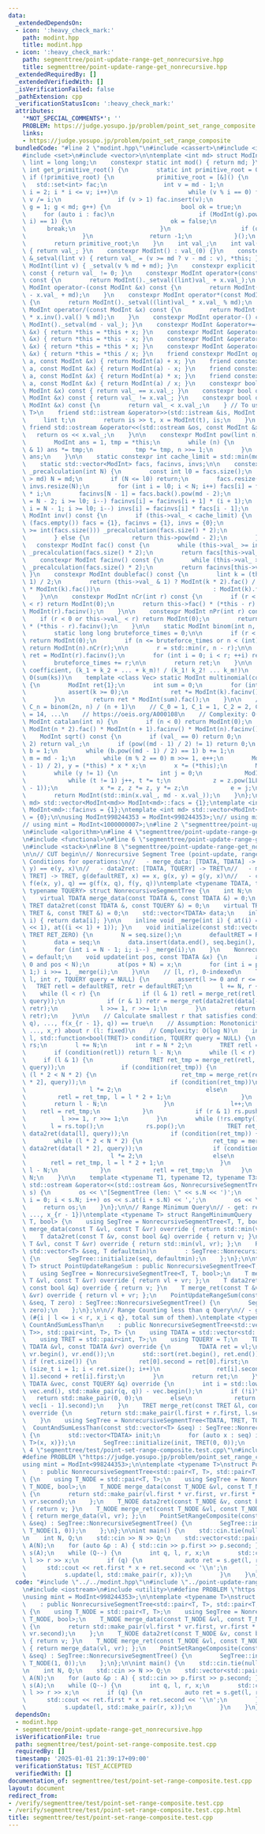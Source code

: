 ```yaml
---
data:
  _extendedDependsOn:
  - icon: ':heavy_check_mark:'
    path: modint.hpp
    title: modint.hpp
  - icon: ':heavy_check_mark:'
    path: segmenttree/point-update-range-get_nonrecursive.hpp
    title: segmenttree/point-update-range-get_nonrecursive.hpp
  _extendedRequiredBy: []
  _extendedVerifiedWith: []
  _isVerificationFailed: false
  _pathExtension: cpp
  _verificationStatusIcon: ':heavy_check_mark:'
  attributes:
    '*NOT_SPECIAL_COMMENTS*': ''
    PROBLEM: https://judge.yosupo.jp/problem/point_set_range_composite
    links:
    - https://judge.yosupo.jp/problem/point_set_range_composite
  bundledCode: "#line 2 \"modint.hpp\"\n#include <cassert>\n#include <iostream>\n\
    #include <set>\n#include <vector>\n\ntemplate <int md> struct ModInt {\n    using\
    \ lint = long long;\n    constexpr static int mod() { return md; }\n    static\
    \ int get_primitive_root() {\n        static int primitive_root = 0;\n       \
    \ if (!primitive_root) {\n            primitive_root = [&]() {\n             \
    \   std::set<int> fac;\n                int v = md - 1;\n                for (lint\
    \ i = 2; i * i <= v; i++)\n                    while (v % i == 0) fac.insert(i),\
    \ v /= i;\n                if (v > 1) fac.insert(v);\n                for (int\
    \ g = 1; g < md; g++) {\n                    bool ok = true;\n               \
    \     for (auto i : fac)\n                        if (ModInt(g).pow((md - 1) /\
    \ i) == 1) {\n                            ok = false;\n                      \
    \      break;\n                        }\n                    if (ok) return g;\n\
    \                }\n                return -1;\n            }();\n        }\n\
    \        return primitive_root;\n    }\n    int val_;\n    int val() const noexcept\
    \ { return val_; }\n    constexpr ModInt() : val_(0) {}\n    constexpr ModInt\
    \ &_setval(lint v) { return val_ = (v >= md ? v - md : v), *this; }\n    constexpr\
    \ ModInt(lint v) { _setval(v % md + md); }\n    constexpr explicit operator bool()\
    \ const { return val_ != 0; }\n    constexpr ModInt operator+(const ModInt &x)\
    \ const {\n        return ModInt()._setval((lint)val_ + x.val_);\n    }\n    constexpr\
    \ ModInt operator-(const ModInt &x) const {\n        return ModInt()._setval((lint)val_\
    \ - x.val_ + md);\n    }\n    constexpr ModInt operator*(const ModInt &x) const\
    \ {\n        return ModInt()._setval((lint)val_ * x.val_ % md);\n    }\n    constexpr\
    \ ModInt operator/(const ModInt &x) const {\n        return ModInt()._setval((lint)val_\
    \ * x.inv().val() % md);\n    }\n    constexpr ModInt operator-() const { return\
    \ ModInt()._setval(md - val_); }\n    constexpr ModInt &operator+=(const ModInt\
    \ &x) { return *this = *this + x; }\n    constexpr ModInt &operator-=(const ModInt\
    \ &x) { return *this = *this - x; }\n    constexpr ModInt &operator*=(const ModInt\
    \ &x) { return *this = *this * x; }\n    constexpr ModInt &operator/=(const ModInt\
    \ &x) { return *this = *this / x; }\n    friend constexpr ModInt operator+(lint\
    \ a, const ModInt &x) { return ModInt(a) + x; }\n    friend constexpr ModInt operator-(lint\
    \ a, const ModInt &x) { return ModInt(a) - x; }\n    friend constexpr ModInt operator*(lint\
    \ a, const ModInt &x) { return ModInt(a) * x; }\n    friend constexpr ModInt operator/(lint\
    \ a, const ModInt &x) { return ModInt(a) / x; }\n    constexpr bool operator==(const\
    \ ModInt &x) const { return val_ == x.val_; }\n    constexpr bool operator!=(const\
    \ ModInt &x) const { return val_ != x.val_; }\n    constexpr bool operator<(const\
    \ ModInt &x) const {\n        return val_ < x.val_;\n    } // To use std::map<ModInt,\
    \ T>\n    friend std::istream &operator>>(std::istream &is, ModInt &x) {\n   \
    \     lint t;\n        return is >> t, x = ModInt(t), is;\n    }\n    constexpr\
    \ friend std::ostream &operator<<(std::ostream &os, const ModInt &x) {\n     \
    \   return os << x.val_;\n    }\n\n    constexpr ModInt pow(lint n) const {\n\
    \        ModInt ans = 1, tmp = *this;\n        while (n) {\n            if (n\
    \ & 1) ans *= tmp;\n            tmp *= tmp, n >>= 1;\n        }\n        return\
    \ ans;\n    }\n\n    static constexpr int cache_limit = std::min(md, 1 << 21);\n\
    \    static std::vector<ModInt> facs, facinvs, invs;\n\n    constexpr static void\
    \ _precalculation(int N) {\n        const int l0 = facs.size();\n        if (N\
    \ > md) N = md;\n        if (N <= l0) return;\n        facs.resize(N), facinvs.resize(N),\
    \ invs.resize(N);\n        for (int i = l0; i < N; i++) facs[i] = facs[i - 1]\
    \ * i;\n        facinvs[N - 1] = facs.back().pow(md - 2);\n        for (int i\
    \ = N - 2; i >= l0; i--) facinvs[i] = facinvs[i + 1] * (i + 1);\n        for (int\
    \ i = N - 1; i >= l0; i--) invs[i] = facinvs[i] * facs[i - 1];\n    }\n\n    constexpr\
    \ ModInt inv() const {\n        if (this->val_ < cache_limit) {\n            if\
    \ (facs.empty()) facs = {1}, facinvs = {1}, invs = {0};\n            while (this->val_\
    \ >= int(facs.size())) _precalculation(facs.size() * 2);\n            return invs[this->val_];\n\
    \        } else {\n            return this->pow(md - 2);\n        }\n    }\n \
    \   constexpr ModInt fac() const {\n        while (this->val_ >= int(facs.size()))\
    \ _precalculation(facs.size() * 2);\n        return facs[this->val_];\n    }\n\
    \    constexpr ModInt facinv() const {\n        while (this->val_ >= int(facs.size()))\
    \ _precalculation(facs.size() * 2);\n        return facinvs[this->val_];\n   \
    \ }\n    constexpr ModInt doublefac() const {\n        lint k = (this->val_ +\
    \ 1) / 2;\n        return (this->val_ & 1) ? ModInt(k * 2).fac() / (ModInt(2).pow(k)\
    \ * ModInt(k).fac())\n                                : ModInt(k).fac() * ModInt(2).pow(k);\n\
    \    }\n\n    constexpr ModInt nCr(int r) const {\n        if (r < 0 or this->val_\
    \ < r) return ModInt(0);\n        return this->fac() * (*this - r).facinv() *\
    \ ModInt(r).facinv();\n    }\n\n    constexpr ModInt nPr(int r) const {\n    \
    \    if (r < 0 or this->val_ < r) return ModInt(0);\n        return this->fac()\
    \ * (*this - r).facinv();\n    }\n\n    static ModInt binom(int n, int r) {\n\
    \        static long long bruteforce_times = 0;\n\n        if (r < 0 or n < r)\
    \ return ModInt(0);\n        if (n <= bruteforce_times or n < (int)facs.size())\
    \ return ModInt(n).nCr(r);\n\n        r = std::min(r, n - r);\n\n        ModInt\
    \ ret = ModInt(r).facinv();\n        for (int i = 0; i < r; ++i) ret *= n - i;\n\
    \        bruteforce_times += r;\n\n        return ret;\n    }\n\n    // Multinomial\
    \ coefficient, (k_1 + k_2 + ... + k_m)! / (k_1! k_2! ... k_m!)\n    // Complexity:\
    \ O(sum(ks))\n    template <class Vec> static ModInt multinomial(const Vec &ks)\
    \ {\n        ModInt ret{1};\n        int sum = 0;\n        for (int k : ks) {\n\
    \            assert(k >= 0);\n            ret *= ModInt(k).facinv(), sum += k;\n\
    \        }\n        return ret * ModInt(sum).fac();\n    }\n\n    // Catalan number,\
    \ C_n = binom(2n, n) / (n + 1)\n    // C_0 = 1, C_1 = 1, C_2 = 2, C_3 = 5, C_4\
    \ = 14, ...\n    // https://oeis.org/A000108\n    // Complexity: O(n)\n    static\
    \ ModInt catalan(int n) {\n        if (n < 0) return ModInt(0);\n        return\
    \ ModInt(n * 2).fac() * ModInt(n + 1).facinv() * ModInt(n).facinv();\n    }\n\n\
    \    ModInt sqrt() const {\n        if (val_ == 0) return 0;\n        if (md ==\
    \ 2) return val_;\n        if (pow((md - 1) / 2) != 1) return 0;\n        ModInt\
    \ b = 1;\n        while (b.pow((md - 1) / 2) == 1) b += 1;\n        int e = 0,\
    \ m = md - 1;\n        while (m % 2 == 0) m >>= 1, e++;\n        ModInt x = pow((m\
    \ - 1) / 2), y = (*this) * x * x;\n        x *= (*this);\n        ModInt z = b.pow(m);\n\
    \        while (y != 1) {\n            int j = 0;\n            ModInt t = y;\n\
    \            while (t != 1) j++, t *= t;\n            z = z.pow(1LL << (e - j\
    \ - 1));\n            x *= z, z *= z, y *= z;\n            e = j;\n        }\n\
    \        return ModInt(std::min(x.val_, md - x.val_));\n    }\n};\ntemplate <int\
    \ md> std::vector<ModInt<md>> ModInt<md>::facs = {1};\ntemplate <int md> std::vector<ModInt<md>>\
    \ ModInt<md>::facinvs = {1};\ntemplate <int md> std::vector<ModInt<md>> ModInt<md>::invs\
    \ = {0};\n\nusing ModInt998244353 = ModInt<998244353>;\n// using mint = ModInt<998244353>;\n\
    // using mint = ModInt<1000000007>;\n#line 2 \"segmenttree/point-update-range-get_nonrecursive.hpp\"\
    \n#include <algorithm>\n#line 4 \"segmenttree/point-update-range-get_nonrecursive.hpp\"\
    \n#include <functional>\n#line 6 \"segmenttree/point-update-range-get_nonrecursive.hpp\"\
    \n#include <stack>\n#line 8 \"segmenttree/point-update-range-get_nonrecursive.hpp\"\
    \n\n// CUT begin\n// Nonrecursive Segment Tree (point-update, range-get)\n// -\
    \ Conditions for operations:\n//   - merge_data: [TDATA, TDATA] -> TDATA, e(x,\
    \ y) == e(y, x)\n//   - data2ret: [TDATA, TQUERY] -> TRET\n//   - merge_ret: [TRET,\
    \ TRET] -> TRET, g(defaultRET, x) == x, g(x, y) = g(y, x)\n//   - commutability\
    \ f(e(x, y), q) == g(f(x, q), f(y, q))\ntemplate <typename TDATA, typename TRET,\
    \ typename TQUERY> struct NonrecursiveSegmentTree {\n    int N;\n    TRET defaultRET;\n\
    \    virtual TDATA merge_data(const TDATA &, const TDATA &) = 0;\n    virtual\
    \ TRET data2ret(const TDATA &, const TQUERY &) = 0;\n    virtual TRET merge_ret(const\
    \ TRET &, const TRET &) = 0;\n    std::vector<TDATA> data;\n    inline TDATA &at(int\
    \ i) { return data[i]; }\n\n    inline void _merge(int i) { at(i) = merge_data(at(i\
    \ << 1), at((i << 1) + 1)); }\n    void initialize(const std::vector<TDATA> &seq,\
    \ TRET RET_ZERO) {\n        N = seq.size();\n        defaultRET = RET_ZERO;\n\
    \        data = seq;\n        data.insert(data.end(), seq.begin(), seq.end());\n\
    \        for (int i = N - 1; i; i--) _merge(i);\n    }\n    NonrecursiveSegmentTree()\
    \ = default;\n    void update(int pos, const TDATA &x) {\n        assert(pos >=\
    \ 0 and pos < N);\n        at(pos + N) = x;\n        for (int i = pos + N; i >\
    \ 1;) i >>= 1, _merge(i);\n    }\n\n    // [l, r), 0-indexed\n    TRET get(int\
    \ l, int r, TQUERY query = NULL) {\n        assert(l >= 0 and r <= N);\n     \
    \   TRET retl = defaultRET, retr = defaultRET;\n        l += N, r += N;\n    \
    \    while (l < r) {\n            if (l & 1) retl = merge_ret(retl, data2ret(data[l++],\
    \ query));\n            if (r & 1) retr = merge_ret(data2ret(data[--r], query),\
    \ retr);\n            l >>= 1, r >>= 1;\n        }\n        return merge_ret(retl,\
    \ retr);\n    }\n\n    // Calculate smallest r that satisfies condition(g(f(x_l,\
    \ q), ..., f(x_{r - 1}, q)) == true\n    // Assumption: Monotonicity of g(x_l,\
    \ ..., x_r) about r (l: fixed)\n    // Complexity: O(log N)\n    int binary_search(int\
    \ l, std::function<bool(TRET)> condition, TQUERY query = NULL) {\n        std::stack<int>\
    \ rs;\n        l += N;\n        int r = N * 2;\n        TRET retl = defaultRET;\n\
    \        if (condition(retl)) return l - N;\n        while (l < r) {\n       \
    \     if (l & 1) {\n                TRET ret_tmp = merge_ret(retl, data2ret(data[l],\
    \ query));\n                if (condition(ret_tmp)) {\n                    while\
    \ (l * 2 < N * 2) {\n                        ret_tmp = merge_ret(retl, data2ret(data[l\
    \ * 2], query));\n                        if (condition(ret_tmp))\n          \
    \                  l *= 2;\n                        else\n                   \
    \         retl = ret_tmp, l = l * 2 + 1;\n                    }\n            \
    \        return l - N;\n                }\n                l++;\n            \
    \    retl = ret_tmp;\n            }\n            if (r & 1) rs.push(--r);\n  \
    \          l >>= 1, r >>= 1;\n        }\n        while (!rs.empty()) {\n     \
    \       l = rs.top();\n            rs.pop();\n            TRET ret_tmp = merge_ret(retl,\
    \ data2ret(data[l], query));\n            if (condition(ret_tmp)) {\n        \
    \        while (l * 2 < N * 2) {\n                    ret_tmp = merge_ret(retl,\
    \ data2ret(data[l * 2], query));\n                    if (condition(ret_tmp))\n\
    \                        l *= 2;\n                    else\n                 \
    \       retl = ret_tmp, l = l * 2 + 1;\n                }\n                return\
    \ l - N;\n            }\n            retl = ret_tmp;\n        }\n        return\
    \ N;\n    }\n\n    template <typename T1, typename T2, typename T3>\n    friend\
    \ std::ostream &operator<<(std::ostream &os, NonrecursiveSegmentTree<T1, T2, T3>\
    \ s) {\n        os << \"[SegmentTree (len: \" << s.N << ')';\n        for (int\
    \ i = 0; i < s.N; i++) os << s.at(i + s.N) << ',';\n        os << \"]\";\n   \
    \     return os;\n    }\n};\n\n// Range Minimum Query\n// - get: return min(x_l,\
    \ ..., x_{r - 1})\ntemplate <typename T> struct RangeMinimumQuery : public NonrecursiveSegmentTree<T,\
    \ T, bool> {\n    using SegTree = NonrecursiveSegmentTree<T, T, bool>;\n    T\
    \ merge_data(const T &vl, const T &vr) override { return std::min(vl, vr); };\n\
    \    T data2ret(const T &v, const bool &q) override { return v; }\n    T merge_ret(const\
    \ T &vl, const T &vr) override { return std::min(vl, vr); };\n    RangeMinimumQuery(const\
    \ std::vector<T> &seq, T defaultmin)\n        : SegTree::NonrecursiveSegmentTree()\
    \ {\n        SegTree::initialize(seq, defaultmin);\n    };\n};\n\ntemplate <typename\
    \ T> struct PointUpdateRangeSum : public NonrecursiveSegmentTree<T, T, bool> {\n\
    \    using SegTree = NonrecursiveSegmentTree<T, T, bool>;\n    T merge_data(const\
    \ T &vl, const T &vr) override { return vl + vr; };\n    T data2ret(const T &v,\
    \ const bool &q) override { return v; }\n    T merge_ret(const T &vl, const T\
    \ &vr) override { return vl + vr; };\n    PointUpdateRangeSum(const std::vector<T>\
    \ &seq, T zero) : SegTree::NonrecursiveSegmentTree() {\n        SegTree::initialize(seq,\
    \ zero);\n    };\n};\n\n// Range Counting less than q Query\n// - get: return\
    \ (#{i | l <= i < r, x_i < q}, total sum of them).\ntemplate <typename T>\nstruct\
    \ CountAndSumLessThan\n    : public NonrecursiveSegmentTree<std::vector<std::pair<T,\
    \ T>>, std::pair<int, T>, T> {\n    using TDATA = std::vector<std::pair<T, T>>;\n\
    \    using TRET = std::pair<int, T>;\n    using TQUERY = T;\n    TDATA merge_data(const\
    \ TDATA &vl, const TDATA &vr) override {\n        TDATA ret = vl;\n        ret.insert(ret.end(),\
    \ vr.begin(), vr.end());\n        std::sort(ret.begin(), ret.end());\n       \
    \ if (ret.size()) {\n            ret[0].second = ret[0].first;\n            for\
    \ (size_t i = 1; i < ret.size(); i++)\n                ret[i].second = ret[i -\
    \ 1].second + ret[i].first;\n        }\n        return ret;\n    }\n    TRET data2ret(const\
    \ TDATA &vec, const TQUERY &q) override {\n        int i = std::lower_bound(vec.begin(),\
    \ vec.end(), std::make_pair(q, q)) - vec.begin();\n        if (!i)\n         \
    \   return std::make_pair(0, 0);\n        else\n            return std::make_pair(i,\
    \ vec[i - 1].second);\n    }\n    TRET merge_ret(const TRET &l, const TRET &r)\
    \ override {\n        return std::make_pair(l.first + r.first, l.second + r.second);\n\
    \    }\n    using SegTree = NonrecursiveSegmentTree<TDATA, TRET, TQUERY>;\n  \
    \  CountAndSumLessThan(const std::vector<T> &seq) : SegTree::NonrecursiveSegmentTree()\
    \ {\n        std::vector<TDATA> init;\n        for (auto x : seq) init.emplace_back(TDATA{std::pair<T,\
    \ T>(x, x)});\n        SegTree::initialize(init, TRET(0, 0));\n    }\n};\n#line\
    \ 4 \"segmenttree/test/point-set-range-composite.test.cpp\"\n#include <utility>\n\
    #define PROBLEM \"https://judge.yosupo.jp/problem/point_set_range_composite\"\n\
    using mint = ModInt<998244353>;\n\ntemplate <typename T>\nstruct PointSetRangeComposite\n\
    \    : public NonrecursiveSegmentTree<std::pair<T, T>, std::pair<T, T>, bool>\
    \ {\n    using T_NODE = std::pair<T, T>;\n    using SegTree = NonrecursiveSegmentTree<T_NODE,\
    \ T_NODE, bool>;\n    T_NODE merge_data(const T_NODE &vl, const T_NODE &vr) override\
    \ {\n        return std::make_pair(vl.first * vr.first, vr.first * vl.second +\
    \ vr.second);\n    };\n    T_NODE data2ret(const T_NODE &v, const bool &q) override\
    \ { return v; }\n    T_NODE merge_ret(const T_NODE &vl, const T_NODE &vr) override\
    \ { return merge_data(vl, vr); };\n    PointSetRangeComposite(const std::vector<T_NODE>\
    \ &seq) : SegTree::NonrecursiveSegmentTree() {\n        SegTree::initialize(seq,\
    \ T_NODE(1, 0));\n    };\n};\n\nint main() {\n    std::cin.tie(nullptr), std::ios::sync_with_stdio(false);\n\
    \n    int N, Q;\n    std::cin >> N >> Q;\n    std::vector<std::pair<mint, mint>>\
    \ A(N);\n    for (auto &p : A) { std::cin >> p.first >> p.second; }\n    PointSetRangeComposite<mint>\
    \ s(A);\n    while (Q--) {\n        int q, l, r, x;\n        std::cin >> q >>\
    \ l >> r >> x;\n        if (q) {\n            auto ret = s.get(l, r);\n      \
    \      std::cout << ret.first * x + ret.second << '\\n';\n        } else {\n \
    \           s.update(l, std::make_pair(r, x));\n        }\n    }\n}\n"
  code: "#include \"../../modint.hpp\"\n#include \"../point-update-range-get_nonrecursive.hpp\"\
    \n#include <iostream>\n#include <utility>\n#define PROBLEM \"https://judge.yosupo.jp/problem/point_set_range_composite\"\
    \nusing mint = ModInt<998244353>;\n\ntemplate <typename T>\nstruct PointSetRangeComposite\n\
    \    : public NonrecursiveSegmentTree<std::pair<T, T>, std::pair<T, T>, bool>\
    \ {\n    using T_NODE = std::pair<T, T>;\n    using SegTree = NonrecursiveSegmentTree<T_NODE,\
    \ T_NODE, bool>;\n    T_NODE merge_data(const T_NODE &vl, const T_NODE &vr) override\
    \ {\n        return std::make_pair(vl.first * vr.first, vr.first * vl.second +\
    \ vr.second);\n    };\n    T_NODE data2ret(const T_NODE &v, const bool &q) override\
    \ { return v; }\n    T_NODE merge_ret(const T_NODE &vl, const T_NODE &vr) override\
    \ { return merge_data(vl, vr); };\n    PointSetRangeComposite(const std::vector<T_NODE>\
    \ &seq) : SegTree::NonrecursiveSegmentTree() {\n        SegTree::initialize(seq,\
    \ T_NODE(1, 0));\n    };\n};\n\nint main() {\n    std::cin.tie(nullptr), std::ios::sync_with_stdio(false);\n\
    \n    int N, Q;\n    std::cin >> N >> Q;\n    std::vector<std::pair<mint, mint>>\
    \ A(N);\n    for (auto &p : A) { std::cin >> p.first >> p.second; }\n    PointSetRangeComposite<mint>\
    \ s(A);\n    while (Q--) {\n        int q, l, r, x;\n        std::cin >> q >>\
    \ l >> r >> x;\n        if (q) {\n            auto ret = s.get(l, r);\n      \
    \      std::cout << ret.first * x + ret.second << '\\n';\n        } else {\n \
    \           s.update(l, std::make_pair(r, x));\n        }\n    }\n}\n"
  dependsOn:
  - modint.hpp
  - segmenttree/point-update-range-get_nonrecursive.hpp
  isVerificationFile: true
  path: segmenttree/test/point-set-range-composite.test.cpp
  requiredBy: []
  timestamp: '2025-01-01 21:39:17+09:00'
  verificationStatus: TEST_ACCEPTED
  verifiedWith: []
documentation_of: segmenttree/test/point-set-range-composite.test.cpp
layout: document
redirect_from:
- /verify/segmenttree/test/point-set-range-composite.test.cpp
- /verify/segmenttree/test/point-set-range-composite.test.cpp.html
title: segmenttree/test/point-set-range-composite.test.cpp
---
```

